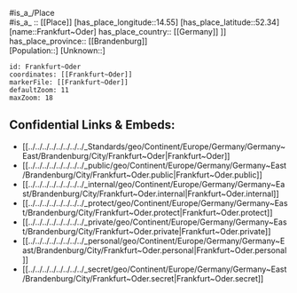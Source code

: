 ﻿---
location: [52.34,14.55] 
mapzoom: [7,12] 
mapmarker: city 
type: City
tags:
- geo/City


SpocWebEntityId: 30231
isDeleted: false
confidential: public

---
#is_a_/Place  
#is_a_ :: [[Place]] 
[has_place_longitude::14.55] 
[has_place_latitude::52.34] 
[name::Frankfurt~Oder] 
has_place_country:: [[Germany]] ]] 
has_place_province:: [[Brandenburg]]  
[Population::] 
[Unknown::] 


```leaflet
id: Frankfurt~Oder
coordinates: [[Frankfurt~Oder]] 
markerFile: [[Frankfurt~Oder]] 
defaultZoom: 11 
maxZoom: 18
```


## Confidential Links & Embeds: 
- [[../../../../../../../../_Standards/geo/Continent/Europe/Germany/Germany~East/Brandenburg/City/Frankfurt~Oder|Frankfurt~Oder]] 
- [[../../../../../../../../_public/geo/Continent/Europe/Germany/Germany~East/Brandenburg/City/Frankfurt~Oder.public|Frankfurt~Oder.public]] 
- [[../../../../../../../../_internal/geo/Continent/Europe/Germany/Germany~East/Brandenburg/City/Frankfurt~Oder.internal|Frankfurt~Oder.internal]] 
- [[../../../../../../../../_protect/geo/Continent/Europe/Germany/Germany~East/Brandenburg/City/Frankfurt~Oder.protect|Frankfurt~Oder.protect]] 
- [[../../../../../../../../_private/geo/Continent/Europe/Germany/Germany~East/Brandenburg/City/Frankfurt~Oder.private|Frankfurt~Oder.private]] 
- [[../../../../../../../../_personal/geo/Continent/Europe/Germany/Germany~East/Brandenburg/City/Frankfurt~Oder.personal|Frankfurt~Oder.personal]] 
- [[../../../../../../../../_secret/geo/Continent/Europe/Germany/Germany~East/Brandenburg/City/Frankfurt~Oder.secret|Frankfurt~Oder.secret]] 
